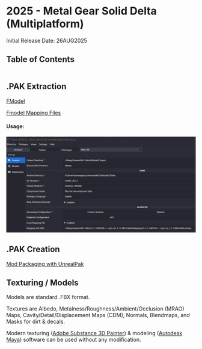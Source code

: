 # 2025 - Metal Gear Solid Delta (Multiplatform)
Initial Release Date: 26AUG2025

## Table of Contents
```table-of-contents
```

## .PAK Extraction
[FModel](https://fmodel.app/)

[Fmodel Mapping Files](https://www.nexusmods.com/metalgearsoliddeltasnakeeater/mods/20?tab=description)
#### Usage:
![](resources/images/2025-09-08_21-21-13-FModel-Settings.png)


## .PAK Creation
[Mod Packaging with UnrealPak](https://modding.wiki/en/stalker2heartofchornobyl/developers/UnrealPak)


## Texturing / Models
Models are standard .FBX format.

Textures are Albedo, Metalness/Roughness/Ambient/Occlusion (MRAO) Maps, Cavity/Detail/Displacement Maps (CDM), Normals, Blendmaps, and Masks for dirt & decals.

Modern texturing ([Adobe Substance 3D Painter](https://www.adobe.com/ca/products/substance3d/apps/painter.html)) & modeling ([Autodesk Maya](https://www.autodesk.com/ca-en/products/maya/overview)) software can be used without any modification.